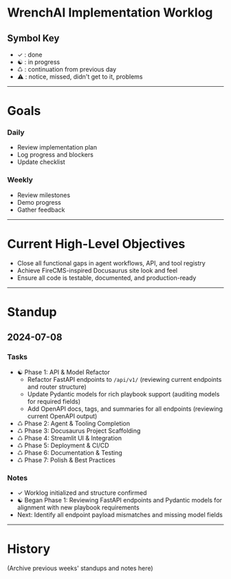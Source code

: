 # WrenchAI Implementation Worklog

## Symbol Key

- ✓ : done
- ☯ : in progress
- ♺ : continuation from previous day
- ⚠ : notice, missed, didn't get to it, problems

---

# Goals

### Daily
- Review implementation plan
- Log progress and blockers
- Update checklist

### Weekly
- Review milestones
- Demo progress
- Gather feedback

---

# Current High-Level Objectives

- Close all functional gaps in agent workflows, API, and tool registry
- Achieve FireCMS-inspired Docusaurus site look and feel
- Ensure all code is testable, documented, and production-ready

---

# Standup

## 2024-07-08

### Tasks
- ☯ Phase 1: API & Model Refactor
  - Refactor FastAPI endpoints to `/api/v1/` (reviewing current endpoints and router structure)
  - Update Pydantic models for rich playbook support (auditing models for required fields)
  - Add OpenAPI docs, tags, and summaries for all endpoints (reviewing current OpenAPI output)
- ♺ Phase 2: Agent & Tooling Completion
- ♺ Phase 3: Docusaurus Project Scaffolding
- ♺ Phase 4: Streamlit UI & Integration
- ♺ Phase 5: Deployment & CI/CD
- ♺ Phase 6: Documentation & Testing
- ♺ Phase 7: Polish & Best Practices

### Notes
- ✓ Worklog initialized and structure confirmed
- ☯ Began Phase 1: Reviewing FastAPI endpoints and Pydantic models for alignment with new playbook requirements
- Next: Identify all endpoint payload mismatches and missing model fields

---

# History

(Archive previous weeks' standups and notes here) 